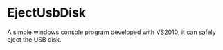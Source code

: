 # EjectUsbDisk
A simple windows console program developed with VS2010, it can safely eject the USB disk.
